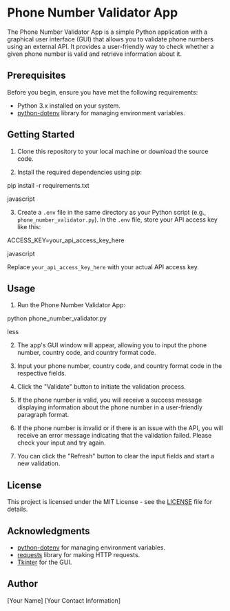 # Phone Number Validator App

The Phone Number Validator App is a simple Python application with a graphical user interface (GUI) that allows you to validate phone numbers using an external API. It provides a user-friendly way to check whether a given phone number is valid and retrieve information about it.

## Prerequisites

Before you begin, ensure you have met the following requirements:

- Python 3.x installed on your system.
- [python-dotenv](https://pypi.org/project/python-dotenv/) library for managing environment variables.

## Getting Started

1. Clone this repository to your local machine or download the source code.

2. Install the required dependencies using pip:

pip install -r requirements.txt

javascript

3. Create a `.env` file in the same directory as your Python script (e.g., `phone_number_validator.py`). In the `.env` file, store your API access key like this:

ACCESS_KEY=your_api_access_key_here

javascript

Replace `your_api_access_key_here` with your actual API access key.

## Usage

1. Run the Phone Number Validator App:

python phone_number_validator.py

less

2. The app's GUI window will appear, allowing you to input the phone number, country code, and country format code.

3. Input your phone number, country code, and country format code in the respective fields.

4. Click the "Validate" button to initiate the validation process.

5. If the phone number is valid, you will receive a success message displaying information about the phone number in a user-friendly paragraph format.

6. If the phone number is invalid or if there is an issue with the API, you will receive an error message indicating that the validation failed. Please check your input and try again.

7. You can click the "Refresh" button to clear the input fields and start a new validation.

## License

This project is licensed under the MIT License - see the [LICENSE](LICENSE) file for details.

## Acknowledgments

- [python-dotenv](https://pypi.org/project/python-dotenv/) for managing environment variables.
- [requests](https://pypi.org/project/requests/) library for making HTTP requests.
- [Tkinter](https://docs.python.org/3/library/tkinter.html) for the GUI.

## Author

[Your Name]
[Your Contact Information]
